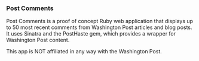 ### Post Comments

Post Comments is a proof of concept Ruby web application that displays up to 50 most recent comments from Washington Post articles and blog posts. It uses Sinatra and the PostHaste gem, which provides a wrapper for Washington Post content.

This app is NOT affiliated in any way with the Washington Post.